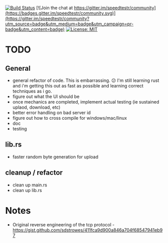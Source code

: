 [![Build Status](https://travis-ci.org/zpeters/speedtestr.svg?branch=master)](https://travis-ci.org/zpeters/speedtestr)
[![Join the chat at https://gitter.im/speedtestr/community](https://badges.gitter.im/speedtestr/community.svg)](https://gitter.im/speedtestr/community?utm_source=badge&utm_medium=badge&utm_campaign=pr-badge&utm_content=badge)
[![License: MIT](https://img.shields.io/badge/License-MIT-yellow.svg)](https://opensource.org/licenses/MIT)


# TODO

## General
- general refactor of code.  This is embarrassing. 😕 I'm still learning rust and i'm getting this out as fast as possible and learning correct techniques as i go.
- figure out what the UI should be
- once mechanics are completed, implement actual testing (ie sustained uplaod, download, etc)
- better error handling on bad server id
- figure out how to cross compile for windows/mac/linux
- doc
- testing

## lib.rs
- faster random byte generation for upload

## cleanup / refactor
- clean up main.rs
- clean up lib.rs


# Notes
- Original reverse engineering of the tcp protocol - https://gist.github.com/sdstrowes/411fca9d900a846a704f68547941eb97
